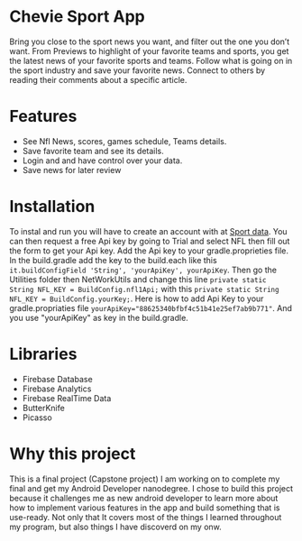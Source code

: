 # Chevie Sport App
Bring you close to the sport news you want, and filter out the one you don’t want. From Previews to highlight of your favorite teams and sports, you get the latest news of your favorite sports and teams. Follow what is going on in the sport industry and save your favorite news. Connect to others by reading their comments about a specific article.

# Features
- See Nfl News, scores, games schedule, Teams details.
- Save favorite team and see its details.
- Login and and have control over your data.
- Save news for later review

# Installation
To instal and run you will have to create an account with at [Sport data](https://sportsdata.io/). You can then request a free Api key by going to Trial and select NFL then fill out the form to get your Api key. Add the Api key to your gradle.proprieties file. In the build.gradle add the key to the build.each like this `it.buildConfigField 'String', 'yourApiKey', yourApiKey`. Then go the Utilities folder then NetWorkUtils and change this line `private static String NFL_KEY = BuildConfig.nfl1Api;` with this `private static String NFL_KEY = BuildConfig.yourKey;`. Here is how to add Api Key to your gradle.propriaties file `yourApiKey="88625340bfbf4c51b41e25ef7ab9b771"`. And you use "yourApiKey" as key in the build.gradle.

# Libraries
- Firebase Database
- Firebase Analytics
- Firebase RealTime Data
- ButterKnife
- Picasso
# Why this project
This is a final project (Capstone project) I am working on to complete my final and get my Android Developer nanodegree. I chose to build this project because it challenges me as new android developer to learn more about how to implement various features in the app and build something that is use-ready. Not only that It covers most of the things I learned throughout my program, but also things I have discoverd on my onw.
